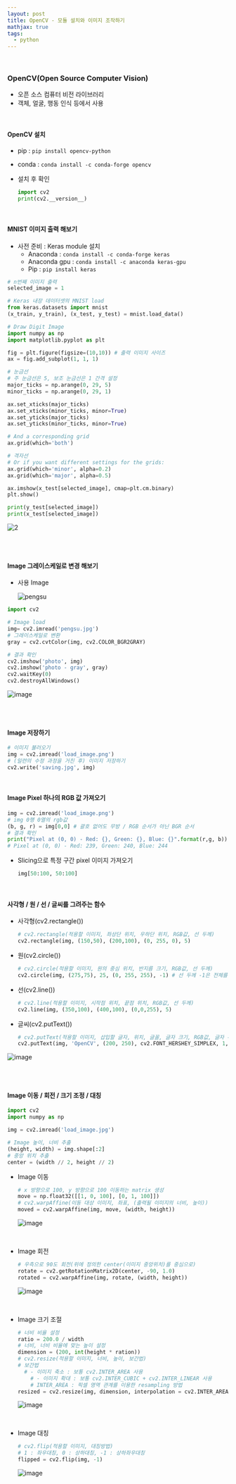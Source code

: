 ```yaml
---
layout: post
title: OpenCV - 모듈 설치와 이미지 조작하기
mathjax: true
tags:
  - python
---
```


<br/>

### OpenCV(Open Source Computer Vision)

- 오픈 소스 컴퓨터 비전 라이브러리
- 객체, 얼굴,  행동 인식 등에서 사용

<br>

#### OpenCV 설치

- pip : `pip install opencv-python`
- conda : `conda install -c conda-forge opencv`

- 설치 후 확인

  ```python
  import cv2
  print(cv2.__version__)
  ```

<br>

#### MNIST 이미지 출력 해보기

- 사전 준비 : Keras module 설치
  - Anaconda : `conda install -c conda-forge keras` 
  - Anaconda gpu : `conda install -c anaconda keras-gpu`
  - Pip : `pip install keras`

```python
# n번째 이미지 출력
selected_image = 1

# Keras 내장 데이터셋의 MNIST load
from keras.datasets import mnist
(x_train, y_train), (x_test, y_test) = mnist.load_data()

# Draw Digit Image
import numpy as np
import matplotlib.pyplot as plt

fig = plt.figure(figsize=(10,10)) # 출력 이미지 사이즈
ax = fig.add_subplot(1, 1, 1)

# 눈금선
# 주 눈금선은 5, 보조 눈금선은 1 간격 설정
major_ticks = np.arange(0, 29, 5)
minor_ticks = np.arange(0, 29, 1)

ax.set_xticks(major_ticks)
ax.set_xticks(minor_ticks, minor=True)
ax.set_yticks(major_ticks)
ax.set_yticks(minor_ticks, minor=True)

# And a corresponding grid
ax.grid(which='both')

# 격자선
# Or if you want different settings for the grids:
ax.grid(which='minor', alpha=0.2)
ax.grid(which='major', alpha=0.5)

ax.imshow(x_test[selected_image], cmap=plt.cm.binary)
plt.show()

print(y_test[selected_image])
print(x_test[selected_image])
```

![2](https://user-images.githubusercontent.com/52812181/76229477-9b99fa80-6265-11ea-874a-0540b71b9ad3.png)



<br><br>



#### Image 그레이스케일로 변경 해보기

- 사용 Image

  ![pengsu](https://user-images.githubusercontent.com/52812181/76230140-9b4e2f00-6266-11ea-8a92-739434b45a67.jpg)

```python
import cv2

# Image load
img= cv2.imread('pengsu.jpg')
# 그레이스케일로 변환
gray = cv2.cvtColor(img, cv2.COLOR_BGR2GRAY)

# 결과 확인
cv2.imshow('photo', img)
cv2.imshow('photo - gray', gray)
cv2.waitKey(0)
cv2.destroyAllWindows()
```

![image](https://user-images.githubusercontent.com/52812181/76230297-d9e3e980-6266-11ea-8be4-d376c48106fc.png)

<br>

<br>



#### Image 저장하기

```python
# 이미지 불러오기
img = cv2.imread('load_image.png')
# (일련의 수정 과정을 거친 후) 이미지 저장하기
cv2.write('saving.jpg', img)
```

<br>

#### Image Pixel 하나의 RGB 값 가져오기

```python
img = cv2.imread('load_image.png')
# img 0행 0열의 rgb값
(b, g, r) = img[0,0] # 괄호 없어도 무방 / RGB 순서가 아닌 BGR 순서
# 결과 확인
print("Pixel at (0, 0) - Red: {}, Green: {}, Blue: {}".format(r,g, b))
# Pixel at (0, 0) - Red: 239, Green: 240, Blue: 244
```

- Slicing으로 특정 구간 pixel 이미지 가져오기

  ```python
  img[50:100, 50:100]
  ```

<br>

#### 사각형 / 원 / 선 / 글씨를 그려주는 함수

- 사각형(cv2.rectangle())

  ```python
  # cv2.rectangle(적용할 이미지, 좌상단 위치, 우하단 위치, RGB값, 선 두께)
  cv2.rectangle(img, (150,50), (200,100), (0, 255, 0), 5)
  ```

- 원(cv2.circle())

  ```python
  # cv2.circle(적용할 이미지, 원의 중심 위치, 반지름 크기, RGB값, 선 두께)
  cv2.circle(img, (275,75), 25, (0, 255, 255), -1) # 선 두께 -1은 전체를 의미
  ```

- 선(cv2.line())

  ```python
  # cv2.line(적용할 이미지, 시작점 위치, 끝점 위치, RGB값, 선 두께)
  cv2.line(img, (350,100), (400,100), (0,0,255), 5)
  ```

- 글씨(cv2.putText())

  ```python
  # cv2.putText(적용할 이미지, 삽입할 글자, 위치, 글꼴, 글자 크기, RGB값, 글자 두께)
  cv2.putText(img, 'OpenCV', (200, 250), cv2.FONT_HERSHEY_SIMPLEX, 1, (0,0,0), 4)
  ```

![image](https://user-images.githubusercontent.com/52812181/76232615-490f0d00-626a-11ea-88b9-2df30d01a626.png)

<br>

<br>

#### Image 이동 / 회전 / 크기 조정 / 대칭

```python
import cv2
import numpy as np

img = cv2.imread('load_image.jpg')

# Image 높이, 너비 추출
(height, width) = img.shape[:2]
# 중앙 위치 추출
center = (width // 2, height // 2)
```

- Image 이동

  ```python
  # x 방향으로 100, y 방향으로 100 이동하는 matrix 생성
  move = np.float32([[1, 0, 100], [0, 1, 100]])
  # cv2.warpAffine(이동 대상 이미지, 좌표, (출력될 이미지의 너비, 높이))
  moved = cv2.warpAffine(img, move, (width, height))
  ```

  ![image](https://user-images.githubusercontent.com/52812181/76232836-a4d99600-626a-11ea-822e-cec434ae0bb4.png)

  <br>

- Image 회전

  ```python
  # 우측으로 90도 회전(위에 정의한 center(이미지 중앙위치)를 중심으로)
  rotate = cv2.getRotationMatrix2D(center, -90, 1.0)
  rotated = cv2.warpAffine(img, rotate, (width, height))
  ```

  ![image](https://user-images.githubusercontent.com/52812181/76233831-241b9980-626c-11ea-859a-0b782ab6c783.png)

<br>

- Image 크기 조절

  ```python
  # 너비 비율 설정
  ratio = 200.0 / width
  # 너비, 너비 비율에 맞는 높이 설정
  dimension = (200, int(height * ration))
  # cv2.resize(적용할 이미지, 너비, 높이, 보간법)
  # 보간법
  	# - 이미지 축소 : 보통 cv2.INTER_AREA 사용
      # - 이미지 확대 : 보통 cv2.INTER_CUBIC + cv2.INTER_LINEAR 사용
      # INTER_AREA : 픽셀 영역 관계를 이용한 resampling 방법
  resized = cv2.resize(img, dimension, interpolation = cv2.INTER_AREA)
  
  ```

  ![image](https://user-images.githubusercontent.com/52812181/76235178-17984080-626e-11ea-8bcc-34a266dc98a9.png)

<br>

- Image 대칭

  ```python
  # cv2.flip(적용할 이미지, 대칭방법)
  # 1 : 좌우대칭, 0 : 상하대칭, -1 : 상하좌우대칭
  flipped = cv2.flip(img, -1)
  ```

  ![image](https://user-images.githubusercontent.com/52812181/76235428-6b0a8e80-626e-11ea-8596-e9650b4f1437.png)

